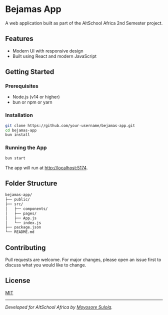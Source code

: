 # Bejamas App

A web application built as part of the AltSchool Africa 2nd Semester project.

## Features

- Modern UI with responsive design
- Built using React and modern JavaScript

## Getting Started

### Prerequisites

- Node.js (v14 or higher)
- bun or npm or yarn

### Installation

```bash
git clone https://github.com/your-username/bejamas-app.git
cd bejamas-app
bun install
```

### Running the App

```bash
bun start
```

The app will run at [http://localhost:5174](http://localhost:5174).

## Folder Structure

```bash
bejamas-app/
├── public/
├── src/
│   ├── components/
│   ├── pages/
│   ├── App.js
│   └── index.js
├── package.json
└── README.md
```

## Contributing

Pull requests are welcome. For major changes, please open an issue first to discuss what you would like to change.

## License

[MIT](LICENSE)

---

*Developed for AltSchool Africa by [Moyosore Sulola](https://www.linkedin.com/in/moyosore-sulola/).*